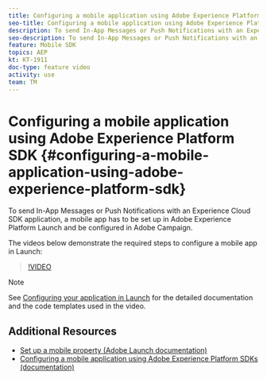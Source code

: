 ```yaml
---
title: Configuring a mobile application using Adobe Experience Platform SDK
seo-title: Configuring a mobile application using Adobe Experience Platform SDK
description: To send In-App Messages or Push Notifications with an Experience Cloud SDK application, a mobile app has to be set up in Adobe Experience Platform Launch and be configured in Adobe Campaign
seo-description: To send In-App Messages or Push Notifications with an Experience Cloud SDK application, a mobile app has to be set up in Adobe Experience Platform Launch and be configured in Adobe Campaign
feature: Mobile SDK
topics: AEP
kt: KT-1911
doc-type: feature video
activity: use
team: TM
---
```


# Configuring a mobile application using Adobe Experience Platform SDK {#configuring-a-mobile-application-using-adobe-experience-platform-sdk}

To send In-App Messages or Push Notifications with an Experience Cloud SDK application, a mobile app has to be set up in Adobe Experience Platform Launch and be configured in Adobe Campaign.

The videos below demonstrate the required steps to configure a mobile app in Launch:

>[!VIDEO](https://video.tv.adobe.com/v/26224?quality=12)

>[!NOTE]
>See [Configuring your application in Launch](https://helpx.adobe.com/campaign/kb/configuring-app-sdk.html#ConfiguringyourapplicationinLaunch) for the detailed documentation and the code templates used in the video.

## Additional Resources

* [Set up a mobile property  (Adobe Launch documentation)](https://aep-sdks.gitbook.io/docs/getting-started/create-a-mobile-property)
* [Configuring a mobile application using Adobe Experience Platform SDKs (documentation)](https://helpx.adobe.com/campaign/kb/configuring-app-sdk.html)
